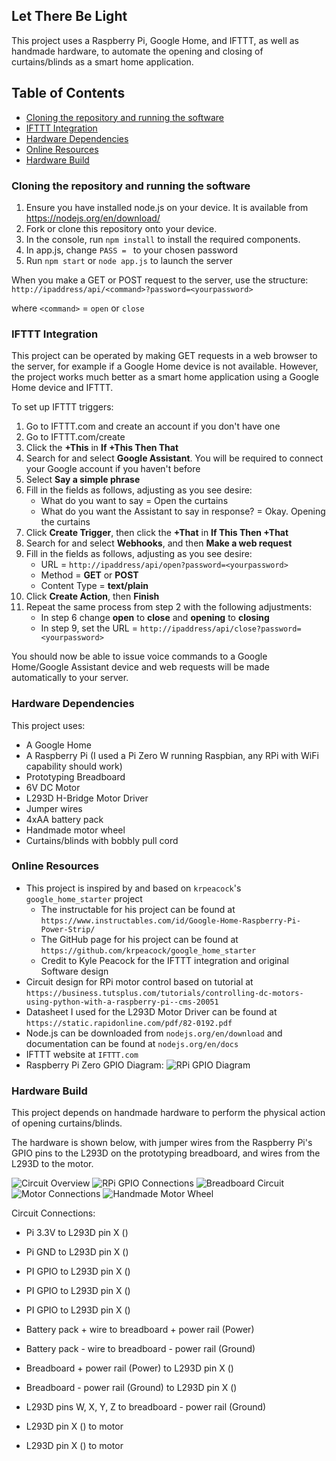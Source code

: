 ## Let There Be Light

This project uses a Raspberry Pi, Google Home, and IFTTT, as well as handmade hardware, to automate the opening and closing of curtains/blinds as a smart home application.

## Table of Contents

* [Cloning the repository and running the software](#cloning-the-repository-and-running-the-software)
* [IFTTT Integration](#ifttt-integration)
* [Hardware Dependencies](#hardware-dependencies)
* [Online Resources](#online-resources)
* [Hardware Build](#hardware-build)

### Cloning the repository and running the software

1. Ensure you have installed node.js on your device. It is available from https://nodejs.org/en/download/
2. Fork or clone this repository onto your device. 
3. In the console, run `npm install` to install the required components.
4. In app.js, change `PASS = ` to your chosen password
5. Run `npm start` or `node app.js` to launch the server

When you make a GET or POST request to the server, use the structure: 
`http://ipaddress/api/<command>?password=<yourpassword>`

where `<command>` = `open` or `close`

### IFTTT Integration

This project can be operated by making GET requests in a web browser to the server, for example if a Google Home device is not available. However, the project works much better as a smart home application using a Google Home device and IFTTT.

To set up IFTTT triggers:

1. Go to IFTTT.com and create an account if you don't have one
2. Go to IFTTT.com/create
3. Click the <b>+This</b> in <b>If +This Then That</b>
4. Search for and select <b>Google Assistant</b>. You will be required to connect your Google account if you haven't before
5. Select <b>Say a simple phrase</b>
6. Fill in the fields as follows, adjusting as you see desire:
    * What do you want to say = Open the curtains
    * What do you want the Assistant to say in response? = Okay. Opening the curtains
7. Click <b>Create Trigger</b>, then click the <b>+That</b> in <b>If This Then +That</b>
8. Search for and select <b>Webhooks</b>, and then <b>Make a web request</b>
9. Fill in the fields as follows, adjusting as you see desire:
    * URL = `http://ipaddress/api/open?password=<yourpassword>`
    * Method = <b>GET</b> or <b>POST</b>
    * Content Type = <b>text/plain</b>
10. Click <b>Create Action</b>, then <b>Finish</b>
11. Repeat the same process from step 2 with the following adjustments:
    * In step 6 change <b>open</b> to <b>close</b> and <b>opening</b> to <b>closing</b>
    * In step 9, set the URL = `http://ipaddress/api/close?password=<yourpassword>`

You should now be able to issue voice commands to a Google Home/Google Assistant device and web requests will be made automatically to your server.

### Hardware Dependencies

This project uses:

* A Google Home
* A Raspberry Pi (I used a Pi Zero W running Raspbian, any RPi with WiFi capability should work)
* Prototyping Breadboard
* 6V DC Motor
* L293D H-Bridge Motor Driver
* Jumper wires
* 4xAA battery pack
* Handmade motor wheel
* Curtains/blinds with bobbly pull cord

### Online Resources

* This project is inspired by and based on `krpeacock`'s `google_home_starter` project
    * The instructable for his project can be found at `https://www.instructables.com/id/Google-Home-Raspberry-Pi-Power-Strip/`
    * The GitHub page for his project can be found at `https://github.com/krpeacock/google_home_starter`
    * Credit to Kyle Peacock for the IFTTT integration and original Software design
* Circuit design for RPi motor control based on tutorial at `https://business.tutsplus.com/tutorials/controlling-dc-motors-using-python-with-a-raspberry-pi--cms-20051`
* Datasheet I used for the L293D Motor Driver can be found at `https://static.rapidonline.com/pdf/82-0192.pdf`
* Node.js can be downloaded from `nodejs.org/en/download` and documentation can be found at `nodejs.org/en/docs`
* IFTTT website at `IFTTT.com`
* Raspberry Pi Zero GPIO Diagram:
![RPi GPIO Diagram](https://github.com/besmarsh/lettherebelight/blob/master/docs/img/RPi_GPIO_Diagram.png?raw=true)

### Hardware Build

This project depends on handmade hardware to perform the physical action of opening curtains/blinds.

The hardware is shown below, with jumper wires from the Raspberry Pi's GPIO pins to the L293D on the prototyping breadboard, and wires from the L293D to the motor.

![Circuit Overview](https://github.com/besmarsh/lettherebelight/blob/master/docs/img/Circuit_Overview.jpg?raw=true)
![RPi GPIO Connections](https://github.com/besmarsh/lettherebelight/blob/master/docs/img/RPi_GPIO_Connections.jpg?raw=true)
![Breadboard Circuit](https://github.com/besmarsh/lettherebelight/blob/master/docs/img/Breadboard_Circuit.jpg?raw=true)
![Motor Connections](https://github.com/besmarsh/lettherebelight/blob/master/docs/img/Motor_Connections.jpg?raw=true)
![Handmade Motor Wheel](https://github.com/besmarsh/lettherebelight/blob/master/docs/img/Handmade_Motor_Wheel.jpg?raw=true)

Circuit Connections:

* Pi 3.3V to L293D pin X ()
* Pi GND to L293D pin X ()

* PI GPIO to L293D pin X ()
* PI GPIO to L293D pin X ()
* PI GPIO to L293D pin X ()

* Battery pack + wire to breadboard + power rail (Power)
* Battery pack - wire to breadboard - power rail (Ground)

* Breadboard + power rail (Power) to L293D pin X ()
* Breadboard - power rail (Ground) to L293D pin X ()
* L293D pins W, X, Y, Z to breadboard - power rail (Ground)
* L293D pin X () to motor
* L293D pin X () to motor
